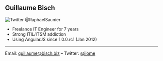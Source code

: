 ##  Guillaume Bisch

<img src="https://si0.twimg.com/profile_images/378800000424357474/134751f6480c80f27b263641b2d6ab7a.jpeg" alt="Twitter @RaphaelSaunier" />

- Freelance IT Engineer for 7 years
- Strong ITIL/ITSM addiction
- Using AngularJS since 1.0.0.rc1 (Jan 2012)

* * *

Email: [guillaume@bisch.biz](mailto:guillaume@bisch.biz) – Twitter: [@iiome](http://twitter.com/iiome)


